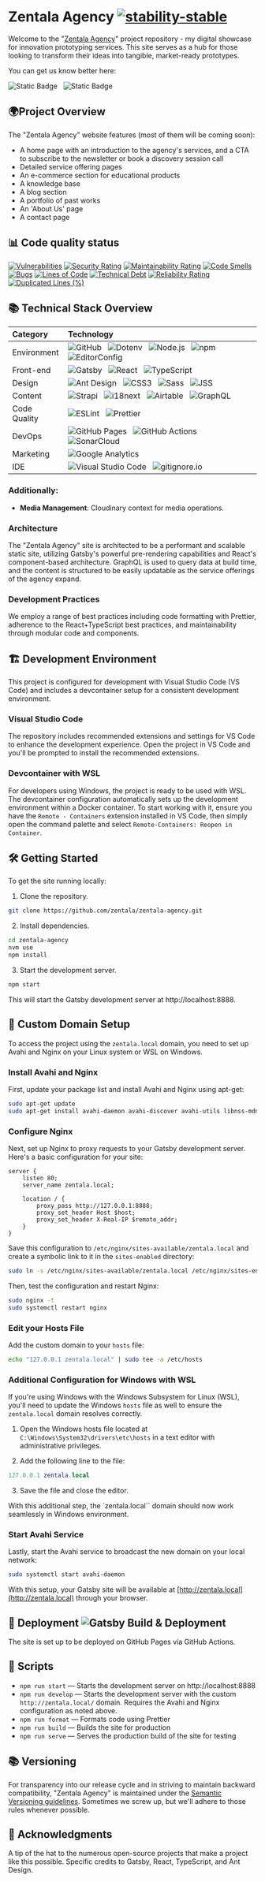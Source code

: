 # Zentala Agency [![stability-stable](https://img.shields.io/badge/stability-stable-green.svg)](https://github.com/emersion/stability-badges#stable)

Welcome to the "[Zentala Agency](http://zentala.agency/)" project repository - my digital showcase for innovation prototyping services. This site serves as a hub for those looking to transform their ideas into tangible, market-ready prototypes.

You can get us know better here:

![Static Badge](https://img.shields.io/badge/visit-ZentalaAgency-purple?logo=curl&link=http%3A%2F%2Fzentala.agency%2F) &nbsp; ![Static Badge](https://img.shields.io/badge/follow-LinkedIn-blue?logo=linkedin&link=https%3A%2F%2Fwww.linkedin.com%2Fcompany%2F101014868%2Fadmin%2Ffeed%2Fposts%2F) &nbsp;

## 🌍Project Overview

The "Zentala Agency" website features (most of them will be coming soon):

- A home page with an introduction to the agency's services, and a CTA to subscribe to the newsletter or book a discovery session call
- Detailed service offering pages
- An e-commerce section for educational products
- A knowledge base
- A blog section
- A portfolio of past works
- An 'About Us' page
- A contact page

## 📊 Code quality status

[![Vulnerabilities](https://sonarcloud.io/api/project_badges/measure?project=zentala_zentala.agency&metric=vulnerabilities)](https://sonarcloud.io/summary/new_code?id=zentala_zentala.agency)
[![Security Rating](https://sonarcloud.io/api/project_badges/measure?project=zentala_zentala.agency&metric=security_rating)](https://sonarcloud.io/summary/new_code?id=zentala_zentala.agency)
[![Maintainability Rating](https://sonarcloud.io/api/project_badges/measure?project=zentala_zentala.agency&metric=sqale_rating)](https://sonarcloud.io/summary/new_code?id=zentala_zentala.agency)
[![Code Smells](https://sonarcloud.io/api/project_badges/measure?project=zentala_zentala.agency&metric=code_smells)](https://sonarcloud.io/summary/new_code?id=zentala_zentala.agency) [![Bugs](https://sonarcloud.io/api/project_badges/measure?project=zentala_zentala.agency&metric=bugs)](https://sonarcloud.io/summary/new_code?id=zentala_zentala.agency)
[![Lines of Code](https://sonarcloud.io/api/project_badges/measure?project=zentala_zentala.agency&metric=ncloc)](https://sonarcloud.io/summary/new_code?id=zentala_zentala.agency)
[![Technical Debt](https://sonarcloud.io/api/project_badges/measure?project=zentala_zentala.agency&metric=sqale_index)](https://sonarcloud.io/summary/new_code?id=zentala_zentala.agency) [![Reliability Rating](https://sonarcloud.io/api/project_badges/measure?project=zentala_zentala.agency&metric=reliability_rating)](https://sonarcloud.io/summary/new_code?id=zentala_zentala.agency) [![Duplicated Lines (%)](https://sonarcloud.io/api/project_badges/measure?project=zentala_zentala.agency&metric=duplicated_lines_density)](https://sonarcloud.io/summary/new_code?id=zentala_zentala.agency)

## 📚 Technical Stack Overview

| Category    | Technology  |
| :---------- | :---------- |
| Environment | ![GitHub](https://img.shields.io/badge/-GitHub-181717?logo=github&logoColor=white) &nbsp; ![Dotenv](https://img.shields.io/badge/-Dotenv-ECD53F?logo=dotenv&logoColor=black) &nbsp; ![Node.js](https://img.shields.io/badge/-Node.js-339933?logo=nodedotjs&logoColor=white) &nbsp; ![npm](https://img.shields.io/badge/-npm-CB3837?logo=npm&logoColor=white) &nbsp; ![EditorConfig](https://img.shields.io/badge/-EditorConfig-FEFEFE?logo=editorconfig&logoColor=black) |
| Front-end   | ![Gatsby](https://img.shields.io/badge/-Gatsby-663399?logo=gatsby&logoColor=white) &nbsp; ![React](https://img.shields.io/badge/-React-61DAFB?logo=react&logoColor=black) &nbsp; ![TypeScript](https://img.shields.io/badge/-TypeScript-3178C6?logo=typescript&logoColor=white) |
| Design      | ![Ant Design](https://img.shields.io/badge/-AntDesign-0170FE?logo=antdesign&logoColor=white) &nbsp; ![CSS3](https://img.shields.io/badge/-CSS3-1572B6?logo=css3&logoColor=white) &nbsp; ![Sass](https://img.shields.io/badge/-Sass-CC6699?logo=sass&logoColor=white) &nbsp; ![JSS](https://img.shields.io/badge/-JSS-F7DF1E?logo=jss&logoColor=black) |
| Content     | ![Strapi](https://img.shields.io/badge/-Strapi-4945FF?logo=strapi&logoColor=white) &nbsp; ![i18next](https://img.shields.io/badge/-i18next-26A69A?logo=i18next&logoColor=white) &nbsp; ![Airtable](https://img.shields.io/badge/-Airtable-18BFFF?logo=airtable&logoColor=white) &nbsp; ![GraphQL](https://img.shields.io/badge/-GraphQL-E10098?logo=graphql&logoColor=white) |
| Code Quality | ![ESLint](https://img.shields.io/badge/-ESLint-4B32C3?logo=eslint&logoColor=white) &nbsp; ![Prettier](https://img.shields.io/badge/-Prettier-F7B93E?logo=prettier&logoColor=black) |
| DevOps      | ![GitHub Pages](https://img.shields.io/badge/-GitHubPages-222222?logo=githubpages&logoColor=white) &nbsp; ![GitHub Actions](https://img.shields.io/badge/-GitHubActions-2088FF?logo=githubactions&logoColor=white) &nbsp; ![SonarCloud](https://img.shields.io/badge/-SonarCloud-F3702A?logo=sonarcloud&logoColor=white) |
| Marketing   | ![Google Analytics](https://img.shields.io/badge/-GoogleAnalytics-E37400?logo=googleanalytics&logoColor=white) |
| IDE         | ![Visual Studio Code](https://img.shields.io/badge/-VisualStudioCode-007ACC?logo=visualstudiocode&logoColor=white) &nbsp; ![gitignore.io](https://img.shields.io/badge/-gitignore.io-204ECF?logo=gitignoredotio&logoColor=white) |

### Additionally:

- **Media Management**: Cloudinary context for media operations.

### Architecture

The "Zentala Agency" site is architected to be a performant and scalable static site, utilizing Gatsby's powerful pre-rendering capabilities and React's component-based architecture. GraphQL is used to query data at build time, and the content is structured to be easily updatable as the service offerings of the agency expand.

### Development Practices

We employ a range of best practices including code formatting with Prettier, adherence to the React+TypeScript best practices, and maintainability through modular code and components.

## 🏗 Development Environment

This project is configured for development with Visual Studio Code (VS Code) and includes a devcontainer setup for a consistent development environment.

### Visual Studio Code

The repository includes recommended extensions and settings for VS Code to enhance the development experience. Open the project in VS Code and you'll be prompted to install the recommended extensions.

### Devcontainer with WSL

For developers using Windows, the project is ready to be used with WSL. The devcontainer configuration automatically sets up the development environment within a Docker container. To start working with it, ensure you have the `Remote - Containers` extension installed in VS Code, then simply open the command palette and select `Remote-Containers: Reopen in Container`.

## 🛠 Getting Started

To get the site running locally:

1. Clone the repository.

```bash
git clone https://github.com/zentala/zentala-agency.git
```

2. Install dependencies.

```bash
cd zentala-agency
nvm use
npm install
```

3. Start the development server.

```bash
npm start
```

This will start the Gatsby development server at http://localhost:8888.

## 🔧 Custom Domain Setup

To access the project using the `zentala.local` domain, you need to set up Avahi and Nginx on your Linux system or WSL on Windows.

### Install Avahi and Nginx

First, update your package list and install Avahi and Nginx using apt-get:

```bash
sudo apt-get update
sudo apt-get install avahi-daemon avahi-discover avahi-utils libnss-mdns mdns-scan nginx
```

### Configure Nginx

Next, set up Nginx to proxy requests to your Gatsby development server. Here's a basic configuration for your site:

```nginx
server {
    listen 80;
    server_name zentala.local;

    location / {
        proxy_pass http://127.0.0.1:8888;
        proxy_set_header Host $host;
        proxy_set_header X-Real-IP $remote_addr;
    }
}
```

Save this configuration to `/etc/nginx/sites-available/zentala.local` and create a symbolic link to it in the `sites-enabled` directory:

```bash
sudo ln -s /etc/nginx/sites-available/zentala.local /etc/nginx/sites-enabled/
```

Then, test the configuration and restart Nginx:

```bash
sudo nginx -t
sudo systemctl restart nginx
```

### Edit your Hosts File

Add the custom domain to your `hosts` file:

```bash
echo "127.0.0.1 zentala.local" | sudo tee -a /etc/hosts
```

### Additional Configuration for Windows with WSL

If you're using Windows with the Windows Subsystem for Linux (WSL), you'll need to update the Windows `hosts` file as well to ensure the `zentala.local` domain resolves correctly.

1. Open the Windows hosts file located at `C:\Windows\System32\drivers\etc\hosts` in a text editor with administrative privileges.

2. Add the following line to the file:

```lua
127.0.0.1 zentala.local
```

3. Save the file and close the editor.

With this additional step, the `zentala.local`` domain should now work seamlessly in Windows environment.

### Start Avahi Service

Lastly, start the Avahi service to broadcast the new domain on your local network:

```bash
sudo systemctl start avahi-daemon
```

With this setup, your Gatsby site will be available at [http://zentala.local](http://zentala.local) through your browser.

## 🚀 Deployment ![Gatsby Build & Deployment](https://github.com/zentala/zentala.agency/actions/workflows/gatsby.yml/badge.svg)

The site is set up to be deployed on GitHub Pages via GitHub Actions.

## 📜 Scripts

- `npm run start` — Starts the development server on http://localhost:8888
- `npm run develop` — Starts the development server with the custom `http://zentala.local/` domain. Requires the Avahi and Nginx configuration as noted above.
- `npm run format` — Formats code using Prettier
- `npm run build` — Builds the site for production
- `npm run serve` — Serves the production build of the site for testing

## 📚 Versioning

For transparency into our release cycle and in striving to maintain backward compatibility, "Zentala Agency" is maintained under the [Semantic Versioning guidelines](https://semver.org/). Sometimes we screw up, but we'll adhere to those rules whenever possible.

## 🙏 Acknowledgments

A tip of the hat to the numerous open-source projects that make a project like this possible. Specific credits to Gatsby, React, TypeScript, and Ant Design.
